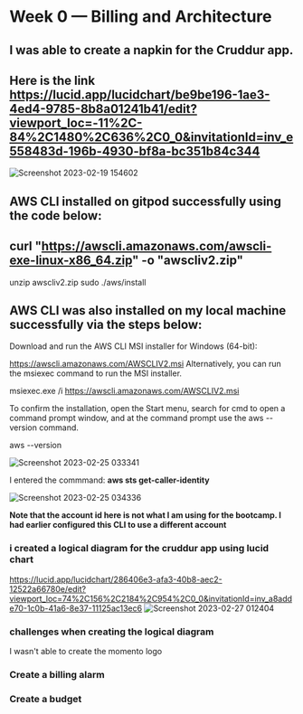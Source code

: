 # Week 0 — Billing and Architecture

## I was able to create a napkin for the Cruddur app. 
## Here is the link https://lucid.app/lucidchart/be9be196-1ae3-4ed4-9785-8b8a01241b41/edit?viewport_loc=-11%2C-84%2C1480%2C636%2C0_0&invitationId=inv_e558483d-196b-4930-bf8a-bc351b84c344

![Screenshot 2023-02-19 154602](https://user-images.githubusercontent.com/76499525/219990622-c5bc7712-13c8-4490-86a1-c27cac117b11.png)

## AWS CLI installed on gitpod successfully using the code below: 
##  curl "https://awscli.amazonaws.com/awscli-exe-linux-x86_64.zip" -o "awscliv2.zip"
unzip awscliv2.zip
sudo ./aws/install

## AWS CLI was also installed on my local machine successfully via the steps below:
Download and run the AWS CLI MSI installer for Windows (64-bit):

https://awscli.amazonaws.com/AWSCLIV2.msi
Alternatively, you can run the msiexec command to run the MSI installer.

msiexec.exe /i https://awscli.amazonaws.com/AWSCLIV2.msi

To confirm the installation, open the Start menu, search for cmd to open a command prompt window, and at the command prompt use the aws --version command. 

aws --version

![Screenshot 2023-02-25 033341](https://user-images.githubusercontent.com/76499525/221332030-4027ddb3-faa2-4ae5-b649-e41d7f16c6b0.png)


I entered the commmand: **aws sts get-caller-identity**

![Screenshot 2023-02-25 034336](https://user-images.githubusercontent.com/76499525/221332263-ebc98409-d238-40b3-879b-55c5739041db.png)

**Note that the account id here is not what I am using for the bootcamp. I had earlier configured this CLI to use a different account**

### i created a logical diagram for the cruddur app using lucid chart

https://lucid.app/lucidchart/286406e3-afa3-40b8-aec2-12522a66780e/edit?viewport_loc=74%2C156%2C2184%2C954%2C0_0&invitationId=inv_a8adde70-1c0b-41a6-8e37-11125ac13ec6
![Screenshot 2023-02-27 012404](https://user-images.githubusercontent.com/76499525/221446850-c820f197-cef5-4b1c-a956-6685c7b7aa5d.png)



### challenges when creating the logical diagram

I wasn't able to create the momento logo

### Create a billing alarm

### Create a budget 
